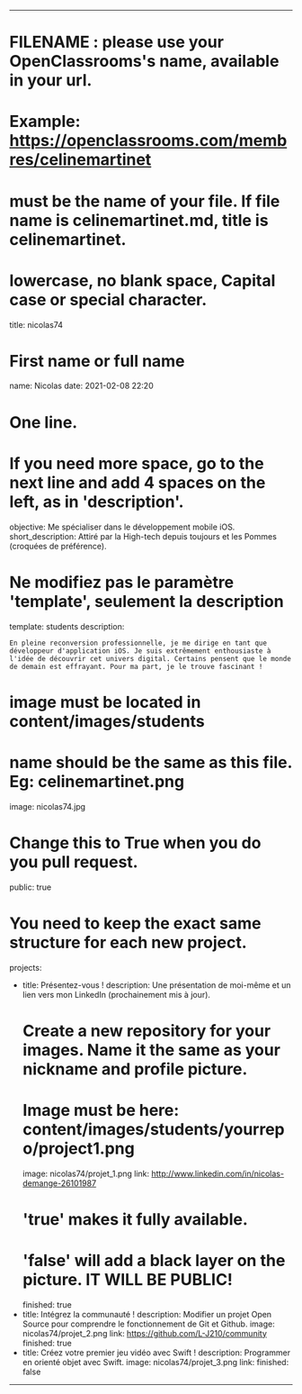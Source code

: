 ---

# FILENAME : please use your OpenClassrooms's name, available in your url.
# Example: https://openclassrooms.com/membres/celinemartinet
# must be the name of your file. If file name is celinemartinet.md, title is celinemartinet.
# lowercase, no blank space, Capital case or special character.
title: nicolas74

# First name or full name
name: Nicolas
date: 2021-02-08 22:20

# One line.
# If you need more space, go to the next line and add 4 spaces on the left, as in 'description'.
objective: Me spécialiser dans le développement mobile iOS.
short_description: Attiré par la High-tech depuis toujours et les Pommes (croquées de préférence).

# Ne modifiez pas le paramètre 'template', seulement la description
template: students
description:

    En pleine reconversion professionnelle, je me dirige en tant que développeur d'application iOS. Je suis extrêmement enthousiaste à l'idée de découvrir cet univers digital. Certains pensent que le monde de demain est effrayant. Pour ma part, je le trouve fascinant !

# image must be located in content/images/students
# name should be the same as this file. Eg: celinemartinet.png
image: nicolas74.jpg

# Change this to True when you do you pull request.
public: true

# You need to keep the exact same structure for each new project.
projects:
  - title: Présentez-vous !
    description: Une présentation de moi-même et un lien vers mon LinkedIn (prochainement mis à jour).
    # Create a new repository for your images. Name it the same as your nickname and profile picture.
    # Image must be here: content/images/students/yourrepo/project1.png
    image: nicolas74/projet_1.png
    link: http://www.linkedin.com/in/nicolas-demange-26101987
    # 'true' makes it fully available.
    # 'false' will add a black layer on the picture. IT WILL BE PUBLIC!
    finished: true
  - title: Intégrez la communauté !
    description: Modifier un projet Open Source pour comprendre le fonctionnement de Git et Github.
    image: nicolas74/projet_2.png
    link: https://github.com/L-J210/community
    finished: true
  - title: Créez votre premier jeu vidéo avec Swift !
    description: Programmer en orienté objet avec Swift.
    image: nicolas74/projet_3.png
    link: 
    finished: false
---
